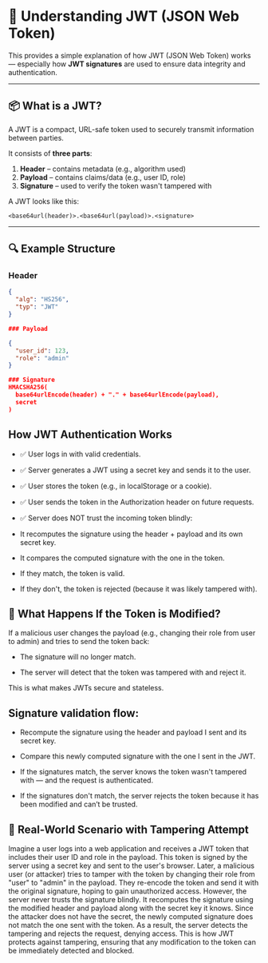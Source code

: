 # 🔐 Understanding JWT (JSON Web Token)

This provides a simple explanation of how JWT (JSON Web Token) works — especially how **JWT signatures** are used to ensure data integrity and authentication.

---

## 📦 What is a JWT?

A JWT is a compact, URL-safe token used to securely transmit information between parties.

It consists of **three parts**:

1. **Header** – contains metadata (e.g., algorithm used)
2. **Payload** – contains claims/data (e.g., user ID, role)
3. **Signature** – used to verify the token wasn't tampered with

A JWT looks like this:
```
<base64url(header)>.<base64url(payload)>.<signature>

```

---

## 🔍 Example Structure

### Header
```json
{
  "alg": "HS256",
  "typ": "JWT"
}

### Payload

{
  "user_id": 123,
  "role": "admin"
}

### Signature
HMACSHA256(
  base64urlEncode(header) + "." + base64urlEncode(payload),
  secret
)
```


## How JWT Authentication Works

* ✅ User logs in with valid credentials.

* ✅ Server generates a JWT using a secret key and sends it to the user.

* ✅ User stores the token (e.g., in localStorage or a cookie).

* ✅ User sends the token in the Authorization header on future requests.

* ✅ Server does NOT trust the incoming token blindly:

* It recomputes the signature using the header + payload and its own secret key.

* It compares the computed signature with the one in the token.

* If they match, the token is valid.

* If they don't, the token is rejected (because it was likely tampered with).

## 🧪 What Happens If the Token is Modified?

If a malicious user changes the payload (e.g., changing their role from user to admin) and tries to send the token back:

* The signature will no longer match.

* The server will detect that the token was tampered with and reject it.

This is what makes JWTs secure and stateless.


##  Signature validation flow:

* Recompute the signature using the header and payload I sent and its secret key.

* Compare this newly computed signature with the one I sent in the JWT.

* If the signatures match, the server knows the token wasn't tampered with — and the request is authenticated.

* If the signatures don't match, the server rejects the token because it has been modified and can’t be trusted.

## 🔐 Real-World Scenario with Tampering Attempt

Imagine a user logs into a web application and receives a JWT token that includes their user ID and role in the payload. This token is signed by the server using a secret key and sent to the user's browser. Later, a malicious user (or attacker) tries to tamper with the token by changing their role from "user" to "admin" in the payload. They re-encode the token and send it with the original signature, hoping to gain unauthorized access. However, the server never trusts the signature blindly. It recomputes the signature using the modified header and payload along with the secret key it knows. Since the attacker does not have the secret, the newly computed signature does not match the one sent with the token. As a result, the server detects the tampering and rejects the request, denying access. This is how JWT protects against tampering, ensuring that any modification to the token can be immediately detected and blocked.
